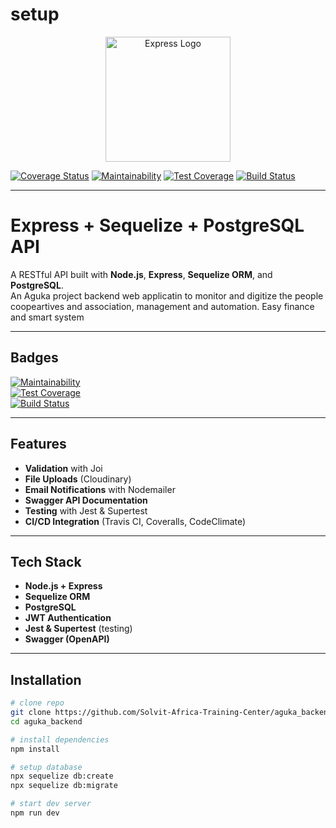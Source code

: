 # setup

<p align="center">
  <a href="https://expressjs.com/" target="blank">
    <img src="https://upload.wikimedia.org/wikipedia/commons/6/64/Expressjs.png" width="200" alt="Express Logo" />
  </a>
</p>

[![Coverage Status](https://coveralls.io/repos/github/Solvit-Africa-Training-Center/aguka_backend/badge.svg?branch=dev)](https://coveralls.io/github/Solvit-Africa-Training-Center/aguka_backend?branch=dev)
[![Maintainability](https://api.codeclimate.com/v1/badges/63c4f13a2b9f39f1c96b/maintainability)](https://codeclimate.com/github/Solvit-Africa-Training-Center/aguka_backend/maintainability)
[![Test Coverage](https://api.codeclimate.com/v1/badges/63c4f13a2b9f39f1c96b/test_coverage)](https://codeclimate.com/github/Solvit-Africa-Training-Center/aguka_backend/test_coverage)
[![Build Status](https://travis-ci.com/Solvit-Africa-Training-Center/aguka_backend.svg?branch=dev)](https://travis-ci.com/Solvit-Africa-Training-Center/aguka_backend)

---

# Express + Sequelize + PostgreSQL API

A RESTful API built with **Node.js**, **Express**, **Sequelize ORM**, and **PostgreSQL**.  
An Aguka project backend web applicatin to monitor and digitize the people coopeartives and association, management and automation. Easy finance and smart system

---

## Badges

[![Maintainability](https://api.codeclimate.com/v1/badges/YOUR_BADGE_ID/maintainability)](https://codeclimate.com/github/ORG/REPO/maintainability)  
[![Test Coverage](https://coveralls.io/repos/github/ORG/REPO/badge.svg?branch=main)](https://coveralls.io/github/ORG/REPO?branch=main)  
[![Build Status](https://travis-ci.com/ORG/REPO.svg?branch=main)](https://travis-ci.com/ORG/REPO)

---

## Features

- **Validation** with Joi
- **File Uploads** (Cloudinary)
- **Email Notifications** with Nodemailer
- **Swagger API Documentation**
- **Testing** with Jest & Supertest
- **CI/CD Integration** (Travis CI, Coveralls, CodeClimate)

---

## Tech Stack

- **Node.js + Express**
- **Sequelize ORM**
- **PostgreSQL**
- **JWT Authentication**
- **Jest & Supertest** (testing)
- **Swagger (OpenAPI)**

---

## Installation

```bash
# clone repo
git clone https://github.com/Solvit-Africa-Training-Center/aguka_backend.git
cd aguka_backend

# install dependencies
npm install

# setup database
npx sequelize db:create
npx sequelize db:migrate

# start dev server
npm run dev
```
